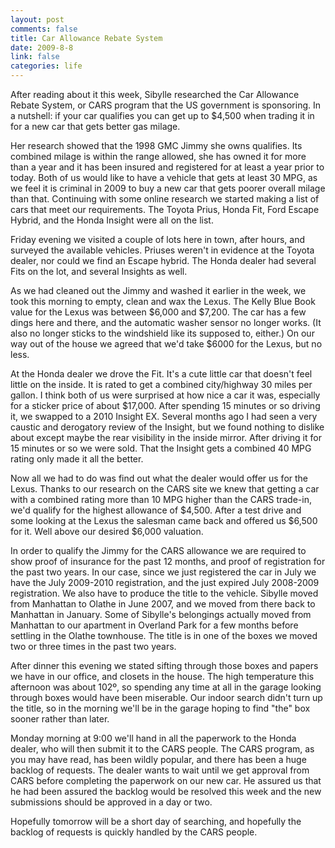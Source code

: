 ```yaml
--- 
layout: post
comments: false
title: Car Allowance Rebate System
date: 2009-8-8
link: false
categories: life
---
```

After reading about it this week, Sibylle researched the Car Allowance Rebate System, or CARS program that the US government is sponsoring. In a nutshell: if your car qualifies you can get up to $4,500 when trading it in for a new car that gets better gas milage.

Her research showed that the 1998 GMC Jimmy she owns qualifies. Its combined milage is within the range allowed, she has owned it for more than a year and it has been insured and registered for at least a year prior to today. Both of us would like to have a vehicle that gets at least 30 MPG, as we feel it is criminal in 2009 to buy a new car that gets poorer overall milage than that. Continuing with some online research we started making a list of cars that meet our requirements. The Toyota Prius, Honda Fit, Ford Escape Hybrid, and the Honda Insight were all on the list.

Friday evening we visited a couple of lots here in town, after hours, and surveyed the available vehicles. Priuses weren't in evidence at the Toyota dealer, nor could we find an Escape hybrid. The Honda dealer had several Fits on the lot, and several Insights as well.

As we had cleaned out the Jimmy and washed it earlier in the week, we took this morning to empty, clean and wax the Lexus. The Kelly Blue Book value for the Lexus was between $6,000 and $7,200. The car has a few dings here and there, and the automatic washer sensor no longer works. (It also no longer sticks to the windshield like its supposed to, either.) On our way out of the house we agreed that we'd take $6000 for the Lexus, but no less.

At the Honda dealer we drove the Fit. It's a cute little car that doesn't feel little on the inside. It is rated to get a combined city/highway 30 miles per gallon. I think both of us were surprised at how nice a car it was, especially for a sticker price of about $17,000. After spending 15 minutes or so driving it, we swapped to a 2010 Insight EX. Several months ago I had seen a very caustic and derogatory review of the Insight, but we found nothing to dislike about except maybe the rear visibility in the inside mirror. After driving it for 15 minutes or so we were sold. That the Insight gets a combined 40 MPG rating only made it all the better.

Now all we had to do was find out what the dealer would offer us for the Lexus. Thanks to our research on the CARS site we knew that getting a car with a combined rating more than 10 MPG higher than the CARS trade-in, we'd qualify for the highest allowance of $4,500. After a test drive and some looking at the Lexus the salesman came back and offered us $6,500 for it. Well above our desired $6,000 valuation.

In order to qualify the Jimmy for the CARS allowance we are required to show proof of insurance for the past 12 months, and proof of registration for the past two years. In our case, since we just registered the car in July we have the July 2009-2010 registration, and the just expired July 2008-2009 registration. We also have to produce the title to the vehicle. Sibylle moved from Manhattan to Olathe in June 2007, and we moved from there back to Manhattan in January. Some of Sibylle's belongings actually moved from Manhattan to our apartment in Overland Park for a few months before settling in the Olathe townhouse. The title is in one of the boxes we moved two or three times in the past two years.

After dinner this evening we stated sifting through those boxes and papers we have in our office, and closets in the house. The high temperature this afternoon was about 102º, so spending any time at all in the garage looking through boxes would have been miserable. Our indoor search didn't turn up the title, so in the morning we'll be in the garage hoping to find "the" box sooner rather than later.

Monday morning at 9:00 we'll hand in all the paperwork to the Honda dealer, who will then submit it to the CARS people. The CARS program, as you may have read, has been wildly popular, and there has been a huge backlog of requests. The dealer wants to wait until we get approval from CARS before completing the paperwork on our new car. He assured us that he had been assured the backlog would be resolved this week and the new submissions should be approved in a day or two.

Hopefully tomorrow will be a short day of searching, and hopefully the backlog of requests is quickly handled by the CARS people.
